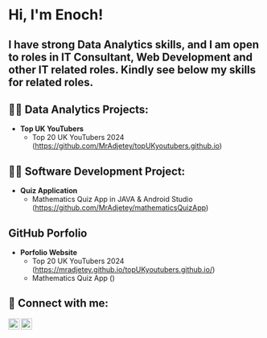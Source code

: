 <h1>Hi, I'm Enoch! </h1> <h2>I have strong Data Analytics skills, and I am open to roles in IT Consultant, Web Development and other IT related roles. Kindly see below my skills for related roles.</h2>

<h2>👨‍💻 Data Analytics Projects:</h2>

- <b>Top UK YouTubers</b>
  - Top 20 UK YouTubers 2024 (https://github.com/MrAdjetey/topUKyoutubers.github.io)

 
<h2>👨‍💻 Software Development Project:</h2>

- <b>Quiz Application</b>
  - Mathematics Quiz App in JAVA & Android Studio (https://github.com/MrAdjetey/mathematicsQuizApp)

<h2>GitHub Porfolio</h2>

- <b>Porfolio Website</b>
  - Top 20 UK YouTubers 2024 (https://mradjetey.github.io/topUKyoutubers.github.io/)
  - Mathematics Quiz App ()


<h2> 🤳 Connect with me:</h2>

[<img align="left" alt="Enoch | LinkedIn" width="22px" src="https://cdn.jsdelivr.net/npm/simple-icons@v3/icons/linkedin.svg" />][linkedin]
[<img align="left" alt="Enoch | Instagram" width="22px" src="https://cdn.jsdelivr.net/npm/simple-icons@v3/icons/instagram.svg" />][instagram]

[instagram]: https://www.instagram.com/henock_ad/
[linkedin]: https://www.linkedin.com/in/mradjetey00/
